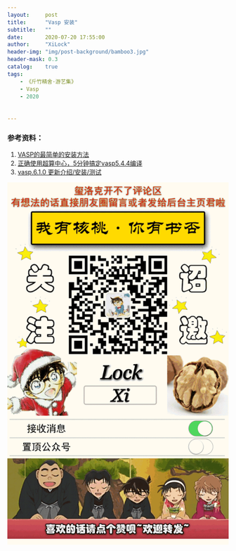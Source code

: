 ```yaml
---
layout:     post
title:      "Vasp 安装"
subtitle:   ""
date:       2020-07-20 17:55:00
author:     "XiLock"
header-img: "img/post-background/bamboo3.jpg"
header-mask: 0.3
catalog:    true
tags:
    - 《斤竹精舍·游艺集》
    - Vasp
    - 2020


---
```




### 参考资料：
1. [VASP的最简单的安装方法](http://sobereva.com/455)
1. [正确使用超算中心，5分钟搞定vasp5.4.4编译](http://bbs.keinsci.com/thread-11111-1-1.html)
1. [vasp.6.1.0 更新介绍/安装/测试](http://bbs.keinsci.com/thread-16191-1-1.html)


![](/img/wc-tail.GIF)
